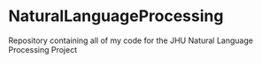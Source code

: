 # NaturalLanguageProcessing
Repository containing all of my code for the JHU Natural Language Processing Project
